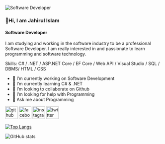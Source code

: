 ![Software Developer](https://scontent.fper10-2.fna.fbcdn.net/v/t39.30808-6/329794536_594147232768738_4647911002880097367_n.jpg?stp=dst-jpg_p600x600&_nc_cat=106&ccb=1-7&_nc_sid=e3f864&_nc_ohc=wf871FhxCjgAX-cJOzj&_nc_ht=scontent.fper10-2.fna&oh=00_AfDOvHY1TQ8u7tDLoWtBqLn8ErJ_gT3UFA4tJc4ChccFmA&oe=6402196C)
### 👋Hi, I am Jahirul Islam
#### Software Developer
I am studying and working in the software industry to be a professional Software Developer. I am really interested in and passionate to learn programming and software technology.

Skills: C# / .NET / ASP.NET Core / EF Core / Web API / Visual Studio / SQL / DBMS/ HTML / CSS

- 🔭 I’m currently working on Software Development 
- 🌱 I’m currently learning C# & .NET 
- 👯 I’m looking to collaborate on Github 
- 🤔 I’m looking for help with Programming 
- 💬 Ask me about Programming 


[<img src='https://cdn.jsdelivr.net/npm/simple-icons@3.0.1/icons/github.svg' alt='github' height='40'>](https://github.com/onlinejahir)  [<img src='https://cdn.jsdelivr.net/npm/simple-icons@3.0.1/icons/facebook.svg' alt='facebook' height='40'>](https://www.facebook.com/jahironline)  [<img src='https://cdn.jsdelivr.net/npm/simple-icons@3.0.1/icons/instagram.svg' alt='instagram' height='40'>](https://www.instagram.com/hellojahir/)  [<img src='https://cdn.jsdelivr.net/npm/simple-icons@3.0.1/icons/twitter.svg' alt='twitter' height='40'>](https://twitter.com/onlinejahir)  

[![Top Langs](https://github-readme-stats.vercel.app/api/top-langs/?username=onlinejahir)](https://github.com/anuraghazra/github-readme-stats)

![GitHub stats](https://github-readme-stats.vercel.app/api?username=onlinejahir&show_icons=true)  

